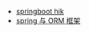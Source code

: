 - [springboot hik](./docs/1-100/00001springboot-hik.md)
- [spring 与 ORM 框架](./docs/1-100/00002spring与orm框架.md)